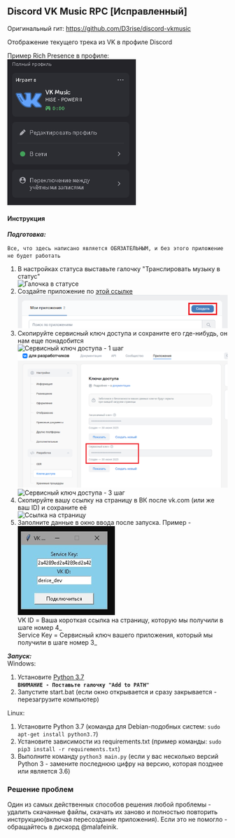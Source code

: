 ## Discord VK Music RPC [Исправленный]
Оригинальный гит: https://github.com/D3rise/discord-vkmusic

Отображение текущего трека из VK в профиле Discord

Пример Rich Presence в профиле:  
![Пример Rich Presence](./assets/example.png)

#### Инструкция

**_Подготовка:_**

`Все, что здесь написано является ОБЯЗАТЕЛЬНЫМ, и без этого приложение не будет работать`
1. В настройках статуса выставьте галочку "Транслировать музыку в статус"  
![Галочка в статусе](./assets/1.png)  
2. Создайте приложение по [этой ссылке](https://vk.com/apps?act=manage)  
![Создание приложения](./assets/2.png)  
3. Скопируйте сервисный ключ доступа и сохраните его где-нибудь, он нам еще понадобится  
![Сервисный ключ доступа - 1 шаг](./assets/3_1.png)  
![Сервисный ключ доступа - 2 шаг](./assets/3_2.png)  
![Сервисный ключ доступа - 3 шаг](./assets/3_3.png)  
4. Скопируйте вашу ссылку на страницу в ВК после vk.com (или же ваш ID) и сохраните её  
![Ссылка на страницу](./assets/4.png)  
5. Заполните данные в окно ввода после запуска. Пример -  
![Конфигурация](./assets/5.png)  
VK ID = Ваша короткая ссылка на страницу, которую мы получили в шаге номер 4_  
Service Key = Сервисный ключ вашего приложения, который мы получили в шаге номер 3_  

**_Запуск:_**  
Windows:  
1. Установите [Python 3.7](https://www.python.org/ftp/python/3.7.2/python-3.7.2-amd64.exe)  
**`ВНИМАНИЕ - Поставьте галочку "Add to PATH"`**   
2. Запустите start.bat (если окно открывается и сразу закрывается - перезагрузите компьютер)

Linux:  
1. Установите Python 3.7 (команда для Debian-подобных систем: `sudo apt-get install python3.7`)  
2. Установите зависимости из requirements.txt (пример команды: `sudo pip3 install -r requirements.txt`)  
3. Выполните команду `python3 main.py` (если у вас несколько версий Python 3 - замените последнюю цифру на версию, которая позднее или является 3.6)  

### Решение проблем
Один из самых действенных способов решения любой проблемы - удалить скачанные файлы, скачать их заново и полностью повторить инструкцию(включая пересоздание приложения). Если это не помогло - обращайтесь в дискорд @malafeinik.
